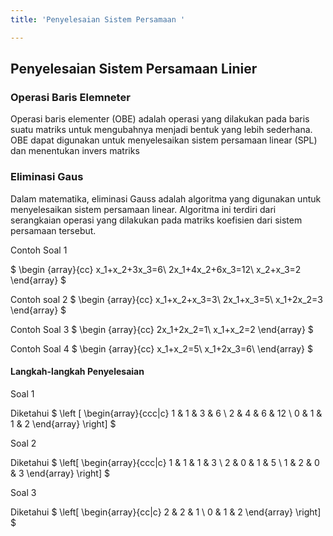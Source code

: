```yaml
---
title: 'Penyelesaian Sistem Persamaan '

---
```


## Penyelesaian Sistem Persamaan Linier

### Operasi Baris Elemneter
Operasi baris elementer (OBE) adalah operasi yang dilakukan pada baris suatu matriks untuk mengubahnya menjadi bentuk yang lebih sederhana. OBE dapat digunakan untuk menyelesaikan sistem persamaan linear (SPL) dan menentukan invers matriks
### Eliminasi Gaus
Dalam matematika, eliminasi Gauss adalah algoritma yang digunakan untuk menyelesaikan sistem persamaan linear. Algoritma ini terdiri dari serangkaian operasi yang dilakukan pada matriks koefisien dari sistem persamaan tersebut.

Contoh Soal 1

$
\begin {array}{cc}
x_1+x_2+3x_3=6\\
2x_1+4x_2+6x_3=12\\
x_2+x_3=2
\end{array}
$

Contoh soal 2
$
\begin {array}{cc}
x_1+x_2+x_3=3\\
2x_1+x_3=5\\
x_1+2x_2=3
\end{array}
$

Contoh Soal 3
$
\begin {array}{cc}
2x_1+2x_2=1\\
x_1+x_2=2
\end{array}
$

Contoh Soal 4 
$
\begin {array}{cc}
x_1+x_2=5\\
x_1+2x_3=6\\
\end{array}
$

#### Langkah-langkah Penyelesaian
Soal 1

Diketahui
$
\left [
\begin{array}{ccc|c}
1 & 1 & 3 & 6 \\
2 & 4 & 6 & 12 \\
0 & 1 & 1 & 2
\end{array}
\right]
$

Soal 2

Diketahui
$
\left[
\begin{array}{ccc|c}
1 & 1 & 1 & 3 \\
2 & 0 & 1 & 5 \\
1 & 2 & 0 & 3
\end{array}
\right]
$

Soal 3

Diketahui
$
\left[
\begin{array}{cc|c}
2 & 2 & 1 \\
0 & 1 & 2 
\end{array}
\right]
$